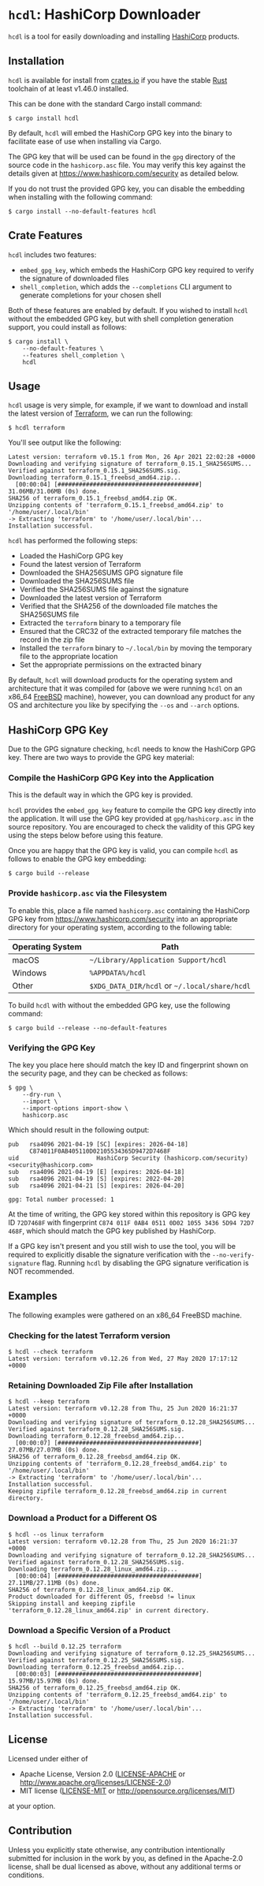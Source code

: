 # `hcdl`: HashiCorp Downloader

`hcdl` is a tool for easily downloading and installing [HashiCorp] products.

## Installation

`hcdl` is available for install from [crates.io] if you have the stable [Rust]
toolchain of at least v1.46.0 installed.

This can be done with the standard Cargo install command:

```shell
$ cargo install hcdl
```

By default, `hcdl` will embed the HashiCorp GPG key into the binary to
facilitate ease of use when installing via Cargo.

The GPG key that will be used can be found in the `gpg` directory of the source
code in the `hashicorp.asc` file. You may verify this key against the details
given at https://www.hashicorp.com/security as detailed below.

If you do not trust the provided GPG key, you can disable the embedding when
installing with the following command:

```shell
$ cargo install --no-default-features hcdl
```

## Crate Features

`hcdl` includes two features:

  - `embed_gpg_key`, which embeds the HashiCorp GPG key required to verify the
    signature of downloaded files
  - `shell_completion`, which adds the `--completions` CLI argument to generate
    completions for your chosen shell

Both of these features are enabled by default. If you wished to install `hcdl`
without the embedded GPG key, but with shell completion generation support, you
could install as follows:

```shell
$ cargo install \
    --no-default-features \
    --features shell_completion \
    hcdl
```

## Usage

`hcdl` usage is very simple, for example, if we want to download and install
the latest version of [Terraform], we can run the following:

```shell
$ hcdl terraform
```

You'll see output like the following:

```
Latest version: terraform v0.15.1 from Mon, 26 Apr 2021 22:02:28 +0000
Downloading and verifying signature of terraform_0.15.1_SHA256SUMS...
Verified against terraform_0.15.1_SHA256SUMS.sig.
Downloading terraform_0.15.1_freebsd_amd64.zip...
  [00:00:04] [########################################] 31.06MB/31.06MB (0s) done.
SHA256 of terraform_0.15.1_freebsd_amd64.zip OK.
Unzipping contents of 'terraform_0.15.1_freebsd_amd64.zip' to '/home/user/.local/bin'
-> Extracting 'terraform' to '/home/user/.local/bin'...
Installation successful.
```

`hcdl` has performed the following steps:

  - Loaded the HashiCorp GPG key
  - Found the latest version of Terraform
  - Downloaded the SHA256SUMS GPG signature file
  - Downloaded the SHA256SUMS file
  - Verified the SHA256SUMS file against the signature
  - Downloaded the latest version of Terraform
  - Verified that the SHA256 of the downloaded file matches the SHA256SUMS file
  - Extracted the `terraform` binary to a temporary file
  - Ensured that the CRC32 of the extracted temporary file matches the record
    in the zip file
  - Installed the `terraform` binary to `~/.local/bin` by moving the temporary
    file to the appropriate location
  - Set the appropriate permissions on the extracted binary

By default, `hcdl` will download products for the operating system and
architecture that it was compiled for (above we were running `hcdl` on an
x86\_64 [FreeBSD] machine), however, you can download any product for any OS
and architecture you like by specifying the `--os` and `--arch` options.

## HashiCorp GPG Key

Due to the GPG signature checking, `hcdl` needs to know the HashiCorp GPG key.
There are two ways to provide the GPG key material:

### Compile the HashiCorp GPG Key into the Application

This is the default way in which the GPG key is provided.

`hcdl` provides the `embed_gpg_key` feature to compile the GPG key directly
into the application. It will use the GPG key provided at `gpg/hashicorp.asc`
in the source repository. You are encouraged to check the validity of this GPG
key using the steps below before using this feature.

Once you are happy that the GPG key is valid, you can compile `hcdl` as follows
to enable the GPG key embedding:

```shell
$ cargo build --release
```

### Provide `hashicorp.asc` via the Filesystem

To enable this, place a file named `hashicorp.asc` containing the HashiCorp GPG
key from https://www.hashicorp.com/security into an appropriate directory for
your operating system, according to the following table:

| Operating System | Path                                          |
|------------------|-----------------------------------------------|
| macOS            | `~/Library/Application Support/hcdl`          |
| Windows          | `%APPDATA%/hcdl`                              |
| Other            | `$XDG_DATA_DIR/hcdl` or `~/.local/share/hcdl` |

To build `hcdl` with without the embedded GPG key, use the following command:

```shell
$ cargo build --release --no-default-features
```

### Verifying the GPG Key

The key you place here should match the key ID and fingerprint shown on the
security page, and they can be checked as follows:

```shell
$ gpg \
    --dry-run \
    --import \
    --import-options import-show \
    hashicorp.asc
```

Which should result in the following output:

```
pub   rsa4096 2021-04-19 [SC] [expires: 2026-04-18]
      C874011F0AB405110D02105534365D9472D7468F
uid                      HashiCorp Security (hashicorp.com/security) <security@hashicorp.com>
sub   rsa4096 2021-04-19 [E] [expires: 2026-04-18]
sub   rsa4096 2021-04-19 [S] [expires: 2022-04-20]
sub   rsa4096 2021-04-21 [S] [expires: 2026-04-20]

gpg: Total number processed: 1
```

At the time of writing, the GPG key stored within this repository is GPG key
ID `72D7468F` with fingerprint
`C874 011F 0AB4 0511 0D02 1055 3436 5D94 72D7 468F`, which should match the GPG
key published by HashiCorp.

If a GPG key isn't present and you still wish to use the tool, you will be
required to explicitly disable the signature verification with the
`--no-verify-signature` flag. Running `hcdl` by disabling the GPG signature
verification is NOT recommended.

## Examples

The following examples were gathered on an x86\_64 FreeBSD machine.

### Checking for the latest Terraform version

```shell
$ hcdl --check terraform
Latest version: terraform v0.12.26 from Wed, 27 May 2020 17:17:12 +0000
```

### Retaining Downloaded Zip File after Installation

```
$ hcdl --keep terraform
Latest version: terraform v0.12.28 from Thu, 25 Jun 2020 16:21:37 +0000
Downloading and verifying signature of terraform_0.12.28_SHA256SUMS...
Verified against terraform_0.12.28_SHA256SUMS.sig.
Downloading terraform_0.12.28_freebsd_amd64.zip...
  [00:00:07] [########################################] 27.07MB/27.07MB (0s) done.
SHA256 of terraform_0.12.28_freebsd_amd64.zip OK.
Unzipping contents of 'terraform_0.12.28_freebsd_amd64.zip' to '/home/user/.local/bin'
-> Extracting 'terraform' to '/home/user/.local/bin'...
Installation successful.
Keeping zipfile terraform_0.12.28_freebsd_amd64.zip in current directory.
```

### Download a Product for a Different OS

```
$ hcdl --os linux terraform
Latest version: terraform v0.12.28 from Thu, 25 Jun 2020 16:21:37 +0000
Downloading and verifying signature of terraform_0.12.28_SHA256SUMS...
Verified against terraform_0.12.28_SHA256SUMS.sig.
Downloading terraform_0.12.28_linux_amd64.zip...
  [00:00:04] [########################################] 27.11MB/27.11MB (0s) done.
SHA256 of terraform_0.12.28_linux_amd64.zip OK.
Product downloaded for different OS, freebsd != linux
Skipping install and keeping zipfile 'terraform_0.12.28_linux_amd64.zip' in current directory.
```

### Download a Specific Version of a Product

```
$ hcdl --build 0.12.25 terraform
Downloading and verifying signature of terraform_0.12.25_SHA256SUMS...
Verified against terraform_0.12.25_SHA256SUMS.sig.
Downloading terraform_0.12.25_freebsd_amd64.zip...
  [00:00:03] [########################################] 15.97MB/15.97MB (0s) done.
SHA256 of terraform_0.12.25_freebsd_amd64.zip OK.
Unzipping contents of 'terraform_0.12.25_freebsd_amd64.zip' to '/home/user/.local/bin'
-> Extracting 'terraform' to '/home/user/.local/bin'...
Installation successful.
```

## License

Licensed under either of

 * Apache License, Version 2.0
   ([LICENSE-APACHE] or http://www.apache.org/licenses/LICENSE-2.0)
 * MIT license
   ([LICENSE-MIT] or http://opensource.org/licenses/MIT)

at your option.

## Contribution

Unless you explicitly state otherwise, any contribution intentionally submitted
for inclusion in the work by you, as defined in the Apache-2.0 license, shall
be dual licensed as above, without any additional terms or conditions.

<!-- links -->
[crates.io]: https://crates.io/crates/hcdl
[FreeBSD]: https://www.freebsd.org/
[HashiCorp]: https://www.hashicorp.com/
[LICENSE-APACHE]: LICENSE-APACHE
[LICENSE-MIT]: LICENSE-MIT
[Rust]: https://www.rust-lang.org/
[Terraform]: https://www.terraform.io/
